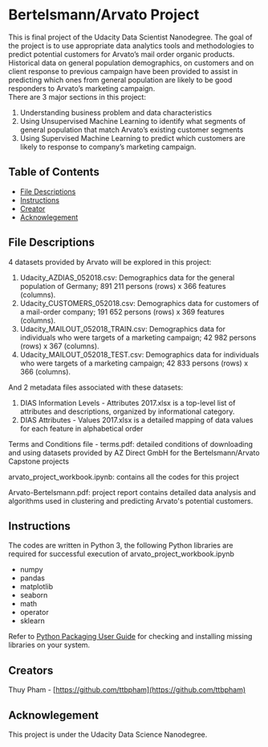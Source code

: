 # Bertelsmann/Arvato Project

This is final project of the Udacity Data Scientist Nanodegree. The goal of the project is to use appropriate data analytics tools and methodologies to predict potential customers for Arvato’s mail order organic products.
Historical data on general population demographics, on customers and on client response to previous campaign have been provided to assist in predicting which ones from general population are likely to be good responders to Arvato’s marketing campaign.  
There are 3 major sections in this project:
1.	Understanding business problem and data characteristics
2.	Using Unsupervised Machine Learning to identify what segments of general population that match Arvato’s existing customer segments
3.	Using Supervised Machine Learning to predict which customers are likely to response to company’s marketing campaign.


## Table of Contents

* [File Descriptions](#file-description)
* [Instructions](#instructions)
* [Creator](#creators)
* [Acknowlegement](#acknowlegement)

## File Descriptions

4 datasets provided by Arvato will be explored in this project:
1.	Udacity_AZDIAS_052018.csv: Demographics data for the general population of Germany; 891 211 persons (rows) x 366 features (columns).
2.	Udacity_CUSTOMERS_052018.csv: Demographics data for customers of a mail-order company; 191 652 persons (rows) x 369 features (columns).
3.	Udacity_MAILOUT_052018_TRAIN.csv: Demographics data for individuals who were targets of a marketing campaign; 42 982 persons (rows) x 367 (columns).
4.	Udacity_MAILOUT_052018_TEST.csv: Demographics data for individuals who were targets of a marketing campaign; 42 833 persons (rows) x 366 (columns).

And 2 metadata files associated with these datasets:
1.	DIAS Information Levels - Attributes 2017.xlsx is a top-level list of attributes and descriptions, organized by informational category.
2.	DIAS Attributes - Values 2017.xlsx is a detailed mapping of data values for each feature in alphabetical order

Terms and Conditions file - terms.pdf: detailed conditions of downloading and using datasets provided by AZ Direct GmbH for the Bertelsmann/Arvato Capstone projects

arvato_project_workbook.ipynb: contains all the codes for this project

Arvato-Bertelsmann.pdf: project report contains detailed data analysis and algorithms used in clustering and predicting Arvato's potential customers.


## Instructions

The codes are written in Python 3, the following Python libraries are required for successful execution of arvato_project_workbook.ipynb

* numpy
* pandas
* matplotlib
* seaborn
* math
* operator
* sklearn


Refer to [Python Packaging User Guide](https://packaging.python.org) for checking and installing missing libraries on your system.


## Creators

Thuy Pham  - [https://github.com/ttbpham](https://github.com/ttbpham)

## Acknowlegement

This project is under the Udacity Data Science Nanodegree.
